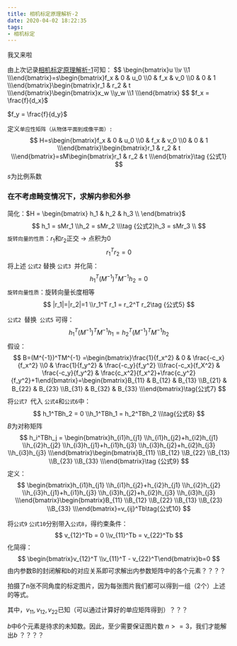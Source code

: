```yaml
---
title: 相机标定原理解析-2
date: 2020-04-02 18:22:35
tags:
- 相机标定
---
```


我又来啦

<!--more-->

由上次记录[相机标定原理解析-1]([https://junlu.club/2020/04/02/%E7%9B%B8%E6%9C%BA%E6%A0%87%E5%AE%9A%E5%8E%9F%E7%90%86%E8%A7%A3%E6%9E%90-1/](https://junlu.club/2020/04/02/相机标定原理解析-1/))可知：
$$
\begin{bmatrix}u \\v \\1 \\\end{bmatrix}=s\begin{bmatrix}f_x & 0 & u_0 \\0 & f_x & v_0 \\0 & 0 & 1 \\\end{bmatrix}\begin{bmatrix}r_1 & r_2 & t \\\end{bmatrix}\begin{bmatrix}x_w \\y_w \\1 \\\end{bmatrix}
$$
$f_x = \frac{f}{d_x}$

$f_y = \frac{f}{d_y}$

定义`单应性矩阵（从物体平面到成像平面）:`
$$
H=s\begin{bmatrix}f_x & 0 & u_0 \\0 & f_x & v_0 \\0 & 0 & 1 \\\end{bmatrix}\begin{bmatrix}r_1 & r_2 & t \\\end{bmatrix}=sM\begin{bmatrix}r_1 & r_2 & t \\\end{bmatrix}\tag {公式1}
$$
$s$为比例系数

### 在不考虑畸变情况下，求解内参和外参

简化：$H = \begin{bmatrix} h_1 & h_2 & h_3 \\ \end{bmatrix}$
$$
h_1 = sMr_1 \\h_2 = sMr_2 \\\tag {公式2}h_3 = sMr_3 \\
$$
`旋转向量的性质`：$r_1$和$r_2$正交 -> 点积为0 
$$
r_1^Tr_2 = 0\tag {公式3}
$$
将上述 `公式2` 替换 `公式3 `并化简：
$$
h_1^T(M^{-1})^TM^{-1}h_2 = 0\tag {公式4}
$$
`旋转向量性质`：旋转向量长度相等
$$
|r_1|=|r_2|=1 \\r_1^T r_1 = r_2^T r_2\tag {公式5}
$$


`公式2 `替换` 公式5` 可得：
$$
h_1^T(M^{-1})^TM^{-1}h_1 = h_2^T(M^{-1})^TM^{-1}h_2\tag {公式6}
$$
假设：
$$
B=(M^{-1})^TM^{-1} =\begin{bmatrix}\frac{1}{f_x^2} & 0 & \frac{-c_x}{f_x^2} \\0 & \frac{1}{f_y^2} & \frac{-c_y}{f_y^2} \\\frac{-c_x}{f_X^2} & \frac{-c_y}{f_y^2} & \frac{c_x^2}{f_x^2}+\frac{c_y^2}{f_y^2}+1\end{bmatrix}=\begin{bmatrix}B_{11} & B_{12} & B_{13} \\B_{21} & B_{22} & B_{23} \\B_{31} & B_{32} & B_{33} \\\end{bmatrix}\tag{公式7}
$$
将`公式7 `代入 `公式4`和`公式6`中：
$$
h_1^TBh_2 = 0 \\h_1^TBh_1 = h_2^TBh_2 \\\tag{公式8}
$$
$B$为对称矩阵
$$
h_i^TBh_j = \begin{bmatrix}h_{i1}h_{j1} \\h_{i1}h_{j2}+h_{i2}h_{j1} \\h_{i2}h_{j2} \\h_{i3}h_{j1}+h_{i1}h_{j3} \\h_{i3}h_{j2}+h_{i2}h_{j3} \\h_{i3}h_{j3} \\\end{bmatrix}\begin{bmatrix}B_{11} \\B_{12} \\B_{22} \\B_{13} \\B_{23} \\B_{33} \\\end{bmatrix}\tag {公式9}
$$
定义：
$$
\begin{bmatrix}h_{i1}h_{j1} \\h_{i1}h_{j2}+h_{i2}h_{j1} \\h_{i2}h_{j2} \\h_{i3}h_{j1}+h_{i1}h_{j3} \\h_{i3}h_{j2}+h_{i2}h_{j3} \\h_{i3}h_{j3} \\\end{bmatrix}\begin{bmatrix}B_{11} \\B_{12} \\B_{22} \\B_{13} \\B_{23} \\B_{33} \\\end{bmatrix}=v_{ij}^Tb\tag{公式10}
$$


将`公式9` `公式10`分别带入`公式8`，得约束条件：
$$
v_{12}^Tb = 0 \\v_{11}^Tb = v_{22}^Tb
$$
化简得：
$$
\begin{bmatrix}v_{12}^T \\v_{11}^T - v_{22}^T\end{bmatrix}b=0
$$
由内参数B的封闭解和b的对应关系即可求解出内参数矩阵中的各个元素？？？？

拍摄了n张不同角度的标定图片，因为每张图片我们都可以得到一组（2个）上述的等式。

其中，$v_{11},v_{12},v_{22}$已知（可以通过计算好的单应矩阵得到）？？？

$b$中6个元素是待求的未知数。因此，至少需要保证图片数 $n>=3$，我们才能解出$b$ ？？？？



